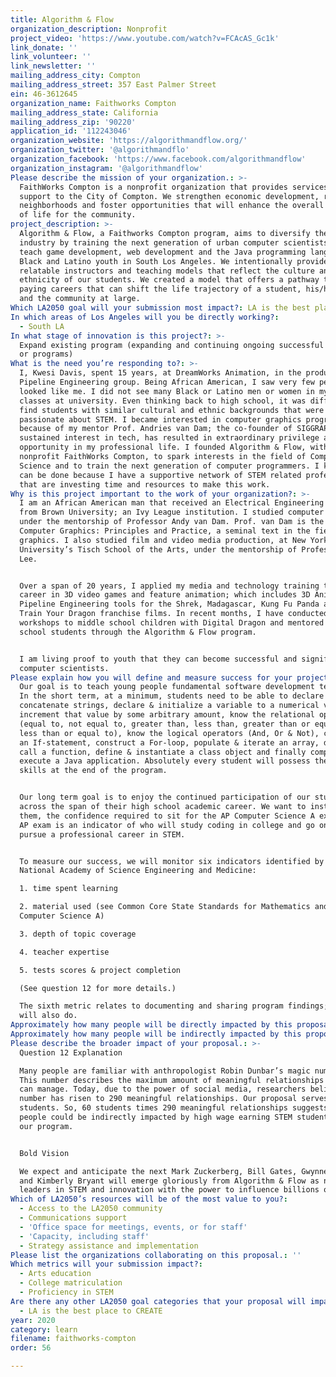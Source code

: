 ```yaml
---
title: Algorithm & Flow
organization_description: Nonprofit
project_video: 'https://www.youtube.com/watch?v=FCAcAS_Gc1k'
link_donate: ''
link_volunteer: ''
link_newsletter: ''
mailing_address_city: Compton
mailing_address_street: 357 East Palmer Street
ein: 46-3612645
organization_name: Faithworks Compton
mailing_address_state: California
mailing_address_zip: '90220'
application_id: '112243046'
organization_website: 'https://algorithmandflow.org/'
organization_twitter: '@algorithmandflo'
organization_facebook: 'https://www.facebook.com/algorithmandflow'
organization_instagram: '@algorithmandflow'
Please describe the mission of your organization.: >-
  FaithWorks Compton is a nonprofit organization that provides services and
  support to the City of Compton. We strengthen economic development, restore
  neighborhoods and foster opportunities that will enhance the overall quality
  of life for the community.
project_description: >-
  Algorithm & Flow, a Faithworks Compton program, aims to diversify the tech
  industry by training the next generation of urban computer scientists. We
  teach game development, web development and the Java programming language to
  Black and Latino youth in South Los Angeles. We intentionally provide
  relatable instructors and teaching models that reflect the culture and
  ethnicity of our students. We created a model that offers a pathway to high
  paying careers that can shift the life trajectory of a student, his/her family
  and the community at large. 
Which LA2050 goal will your submission most impact?: LA is the best place to LEARN
In which areas of Los Angeles will you be directly working?:
  - South LA
In what stage of innovation is this project?: >-
  Expand existing program (expanding and continuing ongoing successful projects
  or programs)
What is the need you’re responding to?: >-
  I, Kwesi Davis, spent 15 years, at DreamWorks Animation, in the production
  Pipeline Engineering group. Being African American, I saw very few people that
  looked like me. I did not see many Black or Latino men or women in my STEM
  classes at university. Even thinking back to high school, it was difficult to
  find students with similar cultural and ethnic backgrounds that were
  passionate about STEM. I became interested in computer graphics programming
  because of my mentor Prof. Andries van Dam; the co-founder of SIGGRAPH. My
  sustained interest in tech, has resulted in extraordinary privilege and
  opportunity in my professional life. I founded Algorithm & Flow, with the
  nonprofit FaithWorks Compton, to spark interests in the field of Computer
  Science and to train the next generation of computer programmers. I know it
  can be done because I have a supportive network of STEM related professionals
  that are investing time and resources to make this work.
Why is this project important to the work of your organization?: >-
  I am an African American man that received an Electrical Engineering degree
  from Brown University; an Ivy League institution. I studied computer graphics
  under the mentorship of Professor Andy van Dam. Prof. van Dam is the author of
  Computer Graphics: Principles and Practice, a seminal text in the field of
  graphics. I also studied film and video media production, at New York
  University’s Tisch School of the Arts, under the mentorship of Professor Spike
  Lee. 


  Over a span of 20 years, I applied my media and technology training toward a
  career in 3D video games and feature animation; which includes 3D Animation
  Pipeline Engineering tools for the Shrek, Madagascar, Kung Fu Panda and How to
  Train Your Dragon franchise films. In recent months, I have conducted STEM
  workshops to middle school children with Digital Dragon and mentored high
  school students through the Algorithm & Flow program.  


  I am living proof to youth that they can become successful and significant
  computer scientists.
Please explain how you will define and measure success for your project.: >-
  Our goal is to teach young people fundamental software development techniques.
  In the short term, at a minimum, students need to be able to declare &
  concatenate strings, declare & initialize a variable to a numerical value,
  increment that value by some arbitrary amount, know the relational operators
  (equal to, not equal to, greater than, less than, greater than or equal to &
  less than or equal to), know the logical operators (And, Or & Not), construct
  an If-statement, construct a For-loop, populate & iterate an array, define &
  call a function, define & instantiate a class object and finally compile &
  execute a Java application. Absolutely every student will possess these basic
  skills at the end of the program.


  Our long term goal is to enjoy the continued participation of our students
  across the span of their high school academic career. We want to instill, in
  them, the confidence required to sit for the AP Computer Science A exam. This
  AP exam is an indicator of who will study coding in college and go on to
  pursue a professional career in STEM.


  To measure our success, we will monitor six indicators identified by The
  National Academy of Science Engineering and Medicine: 

  1. time spent learning

  2. material used (see Common Core State Standards for Mathematics and AP
  Computer Science A)

  3. depth of topic coverage

  4. teacher expertise

  5. tests scores & project completion

  (See question 12 for more details.)

  The sixth metric relates to documenting and sharing program findings; which we
  will also do.
Approximately how many people will be directly impacted by this proposal?: '60'
Approximately how many people will be indirectly impacted by this proposal?: '17400'
Please describe the broader impact of your proposal.: >-
  Question 12 Explanation

  Many people are familiar with anthropologist Robin Dunbar’s magic number: 150.
  This number describes the maximum amount of meaningful relationships a person
  can manage. Today, due to the power of social media, researchers believe this
  number has risen to 290 meaningful relationships. Our proposal serves 60
  students. So, 60 students times 290 meaningful relationships suggests 17,400
  people could be indirectly impacted by high wage earning STEM students exiting
  our program.


  Bold Vision

  We expect and anticipate the next Mark Zuckerberg, Bill Gates, Gwynne Shotwell
  and Kimberly Bryant will emerge gloriously from Algorithm & Flow as next-gen
  leaders in STEM and innovation with the power to influence billions of lives.
Which of LA2050’s resources will be of the most value to you?:
  - Access to the LA2050 community
  - Communications support
  - 'Office space for meetings, events, or for staff'
  - 'Capacity, including staff'
  - Strategy assistance and implementation
Please list the organizations collaborating on this proposal.: ''
Which metrics will your submission impact?:
  - Arts education
  - College matriculation
  - Proficiency in STEM
Are there any other LA2050 goal categories that your proposal will impact?:
  - LA is the best place to CREATE
year: 2020
category: learn
filename: faithworks-compton
order: 56

---
```

